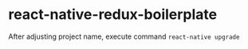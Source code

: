# react-native-redux-boilerplate

After adjusting project name, execute command `react-native upgrade`